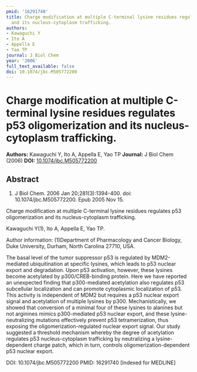 ```yaml
---
pmid: '16291740'
title: Charge modification at multiple C-terminal lysine residues regulates p53 oligomerization
  and its nucleus-cytoplasm trafficking.
authors:
- Kawaguchi Y
- Ito A
- Appella E
- Yao TP
journal: J Biol Chem
year: '2006'
full_text_available: false
doi: 10.1074/jbc.M505772200
---
```


# Charge modification at multiple C-terminal lysine residues regulates p53 oligomerization and its nucleus-cytoplasm trafficking.
**Authors:** Kawaguchi Y, Ito A, Appella E, Yao TP
**Journal:** J Biol Chem (2006)
**DOI:** [10.1074/jbc.M505772200](https://doi.org/10.1074/jbc.M505772200)

## Abstract

1. J Biol Chem. 2006 Jan 20;281(3):1394-400. doi: 10.1074/jbc.M505772200. Epub
2005  Nov 15.

Charge modification at multiple C-terminal lysine residues regulates p53 
oligomerization and its nucleus-cytoplasm trafficking.

Kawaguchi Y(1), Ito A, Appella E, Yao TP.

Author information:
(1)Department of Pharmacology and Cancer Biology, Duke University, Durham, North 
Carolina 27710, USA.

The basal level of the tumor suppressor p53 is regulated by MDM2-mediated 
ubiquitination at specific lysines, which leads to p53 nuclear export and 
degradation. Upon p53 activation, however, these lysines become acetylated by 
p300/CREB-binding protein. Here we have reported an unexpected finding that 
p300-mediated acetylation also regulates p53 subcellular localization and can 
promote cytoplasmic localization of p53. This activity is independent of MDM2 
but requires a p53 nuclear export signal and acetylation of multiple lysines by 
p300. Mechanistically, we showed that conversion of a minimal four of these 
lysines to alanines but not arginines mimics p300-mediated p53 nuclear export, 
and these lysine-neutralizing mutations effectively prevent p53 tetramerization, 
thus exposing the oligomerization-regulated nuclear export signal. Our study 
suggested a threshold mechanism whereby the degree of acetylation regulates p53 
nucleus-cytoplasm trafficking by neutralizing a lysine-dependent charge patch, 
which in turn, controls oligomerization-dependent p53 nuclear export.

DOI: 10.1074/jbc.M505772200
PMID: 16291740 [Indexed for MEDLINE]
